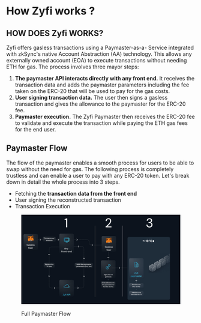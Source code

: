 # How Zyfi works ?

## HOW DOES Zyfi WORKS?

Zyfi offers gasless transactions using a Paymaster-as-a- Service integrated with zkSync's native Account Abstraction (AA) technology. This allows any externally owned account (EOA) to execute transactions without needing ETH for gas. The process involves three mayor steps:

1. **The paymaster API interacts directly with any front end.** It receives the transaction data and adds the paymaster parameters including the fee taken on the ERC-20 that will be used to pay for the gas costs.
2. **User signing transaction data.** The user then signs a gasless transaction and gives the allowance to the paymaster for the ERC-20 fee.
3. **Paymaster execution.** The Zyfi Paymaster then receives the ERC-20 fee to validate and execute the transaction while paying the ETH gas fees for the end user.

## Paymaster Flow

The flow of the paymaster enables a smooth process for users to be able to swap without the need for gas. The following process is completely trustless and can enable a user to pay with any ERC-20 token. Let's break down in detail the whole process into 3 steps.

* Fetching the **transaction data from the front end**
* User signing the reconstructed transaction
* Transaction Execution

<figure><img src="../.gitbook/assets/image.png" alt=""><figcaption><p>Full Paymaster Flow</p></figcaption></figure>



>
